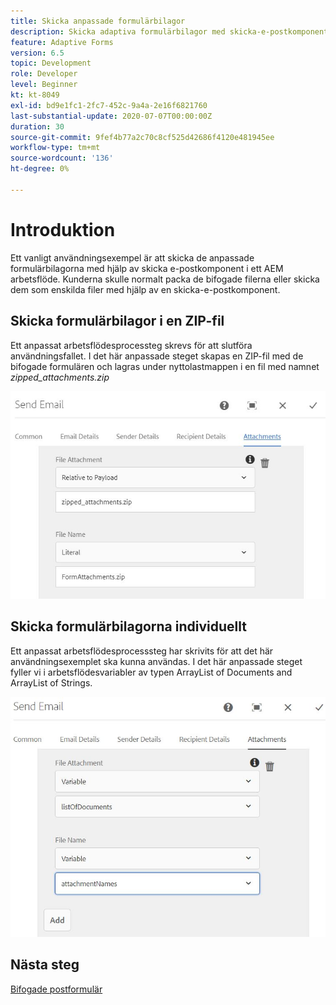 ```yaml
---
title: Skicka anpassade formulärbilagor
description: Skicka adaptiva formulärbilagor med skicka-e-postkomponent
feature: Adaptive Forms
version: 6.5
topic: Development
role: Developer
level: Beginner
kt: kt-8049
exl-id: bd9e1fc1-2fc7-452c-9a4a-2e16f6821760
last-substantial-update: 2020-07-07T00:00:00Z
duration: 30
source-git-commit: 9fef4b77a2c70c8cf525d42686f4120e481945ee
workflow-type: tm+mt
source-wordcount: '136'
ht-degree: 0%

---
```


# Introduktion



Ett vanligt användningsexempel är att skicka de anpassade formulärbilagorna med hjälp av skicka e-postkomponent i ett AEM arbetsflöde.
Kunderna skulle normalt packa de bifogade filerna eller skicka dem som enskilda filer med hjälp av en skicka-e-postkomponent.

## Skicka formulärbilagor i en ZIP-fil

Ett anpassat arbetsflödesprocessteg skrevs för att slutföra användningsfallet. I det här anpassade steget skapas en ZIP-fil med de bifogade formulären och lagras under nyttolastmappen i en fil med namnet *zipped_attachments.zip*

![send-form-attachments](assets/send-form-attachments.JPG)

## Skicka formulärbilagorna individuellt

Ett anpassat arbetsflödesprocesssteg har skrivits för att det här användningsexemplet ska kunna användas. I det här anpassade steget fyller vi i arbetsflödesvariabler av typen ArrayList of Documents and ArrayList of Strings.

![skicka-lista-för-dokument](assets/send-list-of-documents.JPG)

## Nästa steg

[Bifogade postformulär](./custom-process-step.md)
